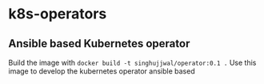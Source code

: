 # k8s-operators
## Ansible based Kubernetes operator
Build the image with 
`docker build -t singhujjwal/operator:0.1 .`
Use this image to develop the kubernetes operator ansible based
